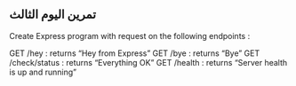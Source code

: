 ## تمرين اليوم الثالث 


Create Express program with request on the following endpoints :

GET /hey : returns “Hey from Express”
GET /bye : returns “Bye” GET /check/status : returns “Everything OK”
GET /health : returns “Server health is up and running”
